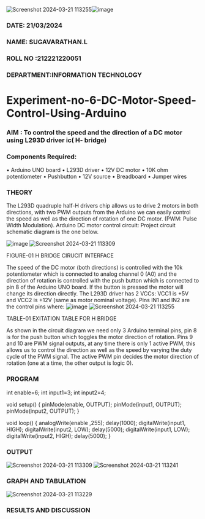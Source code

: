 ![Screenshot 2024-03-21 113255](https://github.com/suganjoker/Experiment-no-7-DC-Motor-Speed-Control-Using-Arduino/assets/105915942/e5b746f6-3c96-495b-a3a5-3acfb4ced6a8)![image](https://github.com/vasanthkumarch/Experiment-no-7-DC-Motor-Speed-Control-Using-Arduino/assets/36288975/739cc470-48c8-4873-a730-6319b4afc602)
###  DATE: 21/03/2024

###  NAME: SUGAVARATHAN.L
###  ROLL NO :212221220051
###  DEPARTMENT:INFORMATION TECHNOLOGY
# Experiment-no-6-DC-Motor-Speed-Control-Using-Arduino
### AIM : To control the speed and the direction of a DC motor using L293D driver ic( H- bridge)

### Components Required:
•	Arduino UNO board
•	L293D driver
•	12V DC motor
•	10K ohm potentiometer
•	Pushbutton
•	12V source
•	Breadboard
•	Jumper wires
### THEORY 
The L293D quadruple half-H drivers chip allows us to drive 2 motors in both directions, with two PWM outputs from the Arduino we can easily control the speed as well as the direction of rotation of one DC motor. (PWM: Pulse Width Modulation).
Arduino DC motor control circuit:
Project circuit schematic diagram is the one below.

![image](https://user-images.githubusercontent.com/36288975/167763051-b230c183-afc5-46f2-ba95-0f95e10dd6c9.png)
![Screenshot 2024-03-21 113309](https://github.com/suganjoker/Experiment-no-7-DC-Motor-Speed-Control-Using-Arduino/assets/105915942/7b4190b5-9a68-4944-a3b1-478bd71138a6)

FIGURE-01 H BRIDGE CIRUCIT INTERFACE 
 
The speed of the DC motor (both directions) is controlled with the 10k potentiometer which is connected to analog channel 0 (A0) and the direction of rotation is controlled with the push button which is connected to pin 8 of the Arduino UNO board. If the button is pressed the motor will change its direction directly.
The L293D driver has 2 VCCs: VCC1 is +5V and VCC2 is +12V (same as motor nominal voltage). Pins IN1 and IN2 are the control pins where:
![image](https://user-images.githubusercontent.com/36288975/167763120-1421c2c5-8381-49eb-b376-03f6e1113b7a.png)
![Screenshot 2024-03-21 113255](https://github.com/suganjoker/Experiment-no-7-DC-Motor-Speed-Control-Using-Arduino/assets/105915942/40f59a77-4169-4317-875e-81e3f47b33a4)

TABLE-01 EXITATION TABLE FOR H BRIDGE 

As shown in the circuit diagram we need only 3 Arduino terminal pins, pin 8 is for the push button which toggles the motor direction of rotation. Pins 9 and 10 are PWM signal outputs, at any time there is only 1 active PWM, this allows us to control the direction as well as the speed by varying the duty cycle of the PWM signal. The active PWM pin decides the motor direction of rotation (one at a time, the other output is logic 0).

### PROGRAM 

int enable=6;
int input1=3;
int input2=4;

void setup()
{
  pinMode(enable, OUTPUT);
   pinMode(input1, OUTPUT);
   pinMode(input2, OUTPUT);
}

void loop()
{
  analogWrite(enable ,255);
  delay(1000); 
  digitalWrite(input1, HIGH);
  digitalWrite(input2, LOW);
  delay(5000); 
  digitalWrite(input1, LOW);
   digitalWrite(input2, HIGH);
   delay(5000);
}

### OUTPUT
![Screenshot 2024-03-21 113309](https://github.com/suganjoker/Experiment-no-7-DC-Motor-Speed-Control-Using-Arduino/assets/105915942/a20bc35f-5160-45a8-9297-6a739bdf719c)
![Screenshot 2024-03-21 113241](https://github.com/suganjoker/Experiment-no-7-DC-Motor-Speed-Control-Using-Arduino/assets/105915942/ba01a57f-7329-4a05-9984-1efa6f6a8ba8)

### GRAPH AND TABULATION 

![Screenshot 2024-03-21 113229](https://github.com/suganjoker/Experiment-no-7-DC-Motor-Speed-Control-Using-Arduino/assets/105915942/466e5f4d-fb35-4951-95f5-ae27162606bd)






### RESULTS AND DISCUSSION 

